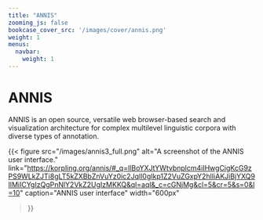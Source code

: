 ```yaml
---
title: "ANNIS"
zooming_js: false
bookcase_cover_src: '/images/cover/annis.png'
weight: 1
menus:
  navbar:
    weight: 1
---
```


# ANNIS

ANNIS is an open source, versatile web browser-based search and visualization architecture for complex multilevel linguistic corpora with diverse types of annotation.

 {{< figure
   src="/images/annis3_full.png"
   alt="A screenshot of the ANNIS user interface."
   link="https://korpling.org/annis/#_q=IlBoYXJtYWtvbnplcm4iIHwgCigKcG9zPS9WLkZJTi8gLT5kZXBbZnVuYz0ic2JqIl0gIkp1Z2VuZGxpY2hlIiAKJiBjYXQ9IlMiICYgIzQgPnNlY2VkZ2UgIzMKKQ&ql=aql&_c=cGNjMg&cl=5&cr=5&s=0&l=10"
   caption="ANNIS user interface"
   width="600px"
 >}}
